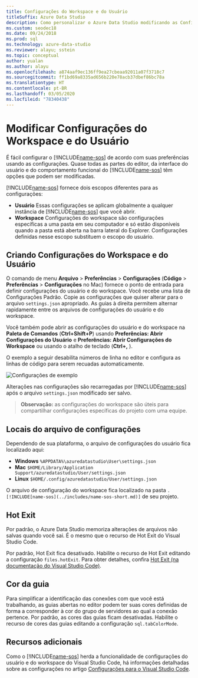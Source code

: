 ```yaml
---
title: Configurações do Workspace e do Usuário
titleSuffix: Azure Data Studio
description: Como personalizar o Azure Data Studio modificando as Configurações do Usuário e do Workspace.
ms.custom: seodec18
ms.date: 09/24/2018
ms.prod: sql
ms.technology: azure-data-studio
ms.reviewer: alayu; sstein
ms.topic: conceptual
author: yualan
ms.author: alayu
ms.openlocfilehash: a874aaf9ec136ff9ea27cbeaa92011a07f3718c7
ms.sourcegitcommit: ff1bd69a8335ad656b220e78acb37dbef86bc78a
ms.translationtype: HT
ms.contentlocale: pt-BR
ms.lasthandoff: 03/05/2020
ms.locfileid: "78340438"
---
```

# <a name="modify-user-and-workspace-settings"></a>Modificar Configurações do Workspace e do Usuário

É fácil configurar o [!INCLUDE[name-sos](../includes/name-sos-short.md)] de acordo com suas preferências usando as configurações. Quase todas as partes do editor, da interface do usuário e do comportamento funcional do [!INCLUDE[name-sos](../includes/name-sos-short.md)] têm opções que podem ser modificadas.

[!INCLUDE[name-sos](../includes/name-sos-short.md)] fornece dois escopos diferentes para as configurações:

* **Usuário** Essas configurações se aplicam globalmente a qualquer instância de [!INCLUDE[name-sos](../includes/name-sos-short.md)] que você abrir.
* **Workspace** Configurações do workspace são configurações específicas a uma pasta em seu computador e só estão disponíveis quando a pasta está aberta na barra lateral do Explorer. Configurações definidas nesse escopo substituem o escopo do usuário.

## <a name="creating-user-and-workspace-settings"></a>Criando Configurações do Workspace e do Usuário

O comando de menu **Arquivo** > **Preferências** > **Configurações** (**Código** > **Preferências** > **Configurações** no Mac) fornece o ponto de entrada para definir configurações do usuário e do workspace. Você recebe uma lista de Configurações Padrão. Copie as configurações que quiser alterar para o arquivo `settings.json` apropriado. As guias à direita permitem alternar rapidamente entre os arquivos de configurações do usuário e do workspace.

Você também pode abrir as configurações do usuário e do workspace na **Paleta de Comandos** (**Ctrl+Shift+P**) usando **Preferências: Abrir Configurações do Usuário** e **Preferências: Abrir Configurações do Workspace** ou usando o atalho de teclado (**Ctrl+,** ).

O exemplo a seguir desabilita números de linha no editor e configura as linhas de código para serem recuadas automaticamente.

![Configurações de exemplo](media/settings/sample-settings.png)

Alterações nas configurações são recarregadas por [!INCLUDE[name-sos](../includes/name-sos-short.md)] após o arquivo `settings.json` modificado ser salvo.

>**Observação:** as configurações do workspace são úteis para compartilhar configurações específicas do projeto com uma equipe.

## <a name="settings-file-locations"></a>Locais do arquivo de configurações

Dependendo de sua plataforma, o arquivo de configurações do usuário fica localizado aqui:

* **Windows** `%APPDATA%\azuredatastudio\User\settings.json`
* **Mac** `$HOME/Library/Application Support/azuredatastudio/User/settings.json`
* **Linux** `$HOME/.config/azuredatastudio/User/settings.json`

O arquivo de configuração do workspace fica localizado na pasta `.[!INCLUDE[name-sos](../includes/name-sos-short.md)]` de seu projeto.

## <a name="hot-exit"></a>Hot Exit

Por padrão, o Azure Data Studio memoriza alterações de arquivos não salvas quando você sai. É o mesmo que o recurso de Hot Exit do Visual Studio Code.

Por padrão, Hot Exit fica desativado. Habilite o recurso de Hot Exit editando a configuração `files.hotExit`. Para obter detalhes, confira [Hot Exit (na documentação do Visual Studio Code)](https://code.visualstudio.com/docs/editor/codebasics#_hot-exit).


## <a name="tab-color"></a>Cor da guia

Para simplificar a identificação das conexões com que você está trabalhando, as guias abertas no editor podem ter suas cores definidas de forma a corresponder à cor do grupo de servidores ao qual a conexão pertence. Por padrão, as cores das guias ficam desativadas. Habilite o recurso de cores das guias editando a configuração `sql.tabColorMode`.

## <a name="additional-resources"></a>Recursos adicionais

Como o [!INCLUDE[name-sos](../includes/name-sos-short.md)] herda a funcionalidade de configurações do usuário e do workspace do Visual Studio Code, há informações detalhadas sobre as configurações no artigo [Configurações para o Visual Studio Code](https://code.visualstudio.com/docs/getstarted/settings).
